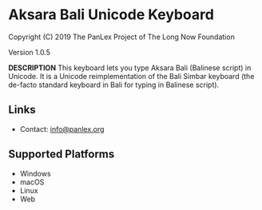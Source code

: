 Aksara Bali Unicode Keyboard
============================

Copyright (C) 2019 The PanLex Project of The Long Now Foundation

Version 1.0.5

__DESCRIPTION__
This keyboard lets you type Aksara Bali (Balinese script) in Unicode. It is a Unicode reimplementation of the Bali Simbar keyboard (the de-facto standard keyboard in Bali for typing in Balinese script).

Links
-----

 * Contact:  <info@panlex.org>

Supported Platforms
-------------------
 * Windows
 * macOS
 * Linux
 * Web
